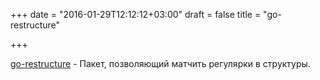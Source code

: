 +++
date = "2016-01-29T12:12:12+03:00"
draft = false
title = "go-restructure"

+++

<p><a href="https://github.com/alexflint/go-restructure">go-restructure</a>&nbsp;- Пакет, позволяющий матчить регулярки в структуры.</p>

